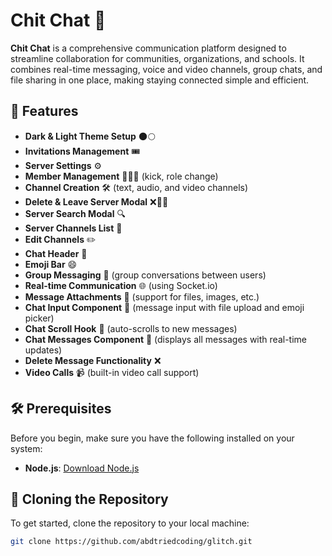 # Chit Chat 💬

**Chit Chat** is a comprehensive communication platform designed to streamline collaboration for communities, organizations, and schools. It combines real-time messaging, voice and video channels, group chats, and file sharing in one place, making staying connected simple and efficient.

## 🚀 Features

- **Dark & Light Theme Setup** 🌑🌕
- **Invitations Management** 🎟️
- **Server Settings** ⚙️
- **Member Management** 🧑‍🤝‍🧑 (kick, role change)
- **Channel Creation** 🛠️ (text, audio, and video channels)
- **Delete & Leave Server Modal** ❌🏃‍♂️
- **Server Search Modal** 🔍
- **Server Channels List** 📜
- **Edit Channels** ✏️
- **Chat Header** 📝
- **Emoji Bar** 😄
- **Group Messaging** 📩 (group conversations between users)
- **Real-time Communication** 🌐 (using Socket.io)
- **Message Attachments** 📎 (support for files, images, etc.)
- **Chat Input Component** 📝 (message input with file upload and emoji picker)
- **Chat Scroll Hook** 📜 (auto-scrolls to new messages)
- **Chat Messages Component** 💬 (displays all messages with real-time updates)
- **Delete Message Functionality** ❌
- **Video Calls** 📹 (built-in video call support)

## 🛠 Prerequisites

Before you begin, make sure you have the following installed on your system:

- **Node.js**: [Download Node.js](https://nodejs.org/)

## 📂 Cloning the Repository

To get started, clone the repository to your local machine:

```bash
git clone https://github.com/abdtriedcoding/glitch.git
